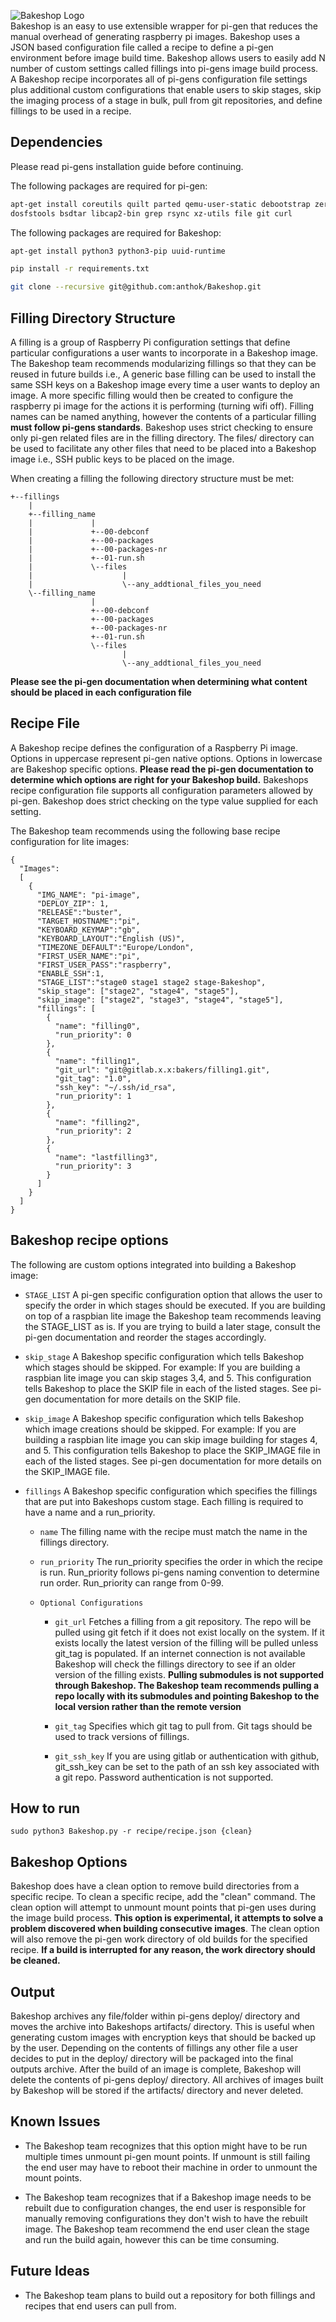 ![Bakeshop Logo](https://i.imgur.com/dIB8opo.png)  
Bakeshop is an easy to use extensible wrapper for pi-gen that reduces the manual
overhead of generating raspberry pi images. Bakeshop uses a JSON based
configuration file called a recipe to define a pi-gen environment before image
build time. Bakeshop allows users to easily add N number of custom settings called
fillings into pi-gens image build process. A Bakeshop recipe incorporates all of
pi-gens configuration file settings plus additional custom configurations that
enable users to skip stages, skip the imaging process of a stage in bulk, pull
from git repositories, and define fillings to be used in a recipe.

## Dependencies
Please read pi-gens installation guide before continuing. 

The following packages are required for pi-gen:
```bash
apt-get install coreutils quilt parted qemu-user-static debootstrap zerofree zip \
dosfstools bsdtar libcap2-bin grep rsync xz-utils file git curl
```

The following packages are required for Bakeshop:
```bash
apt-get install python3 python3-pip uuid-runtime
```
```bash
pip install -r requirements.txt
```
```bash
git clone --recursive git@github.com:anthok/Bakeshop.git 
```

## Filling Directory Structure
A filling is a group of Raspberry Pi configuration settings that define particular
configurations a user wants to incorporate in a Bakeshop image. The Bakeshop
team recommends modularizing fillings so that they can be reused in future builds
i.e., A generic base filling can be used to install the same SSH keys on a Bakeshop
image every time a user wants to deploy an image. A more specific filling would
then be created to configure the raspberry pi image for the actions it is performing
(turning wifi off). Filling names can be named anything, however the contents of a
particular filling **must follow pi-gens standards**. Bakeshop uses strict checking
to ensure only pi-gen related files are in the filling directory. The files/ directory
can be used to facilitate any other files that need to be placed into a Bakeshop image
i.e., SSH public keys to be placed on the image.

When creating a filling the following directory structure must be met:
```
+--fillings
    |
    +--filling_name
    |             |
    |             +--00-debconf
    |             +--00-packages
    |             +--00-packages-nr
    |             +--01-run.sh
    |             \--files
    |                    |
    |                    \--any_addtional_files_you_need
    \--filling_name
                  |
                  +--00-debconf
                  +--00-packages
                  +--00-packages-nr
                  +--01-run.sh
                  \--files
                         |
                         \--any_addtional_files_you_need
```
**Please see the pi-gen documentation when determining what content should be placed in each
configuration file**
                

## Recipe File
A Bakeshop recipe defines the configuration of a Raspberry Pi image. Options in
uppercase represent pi-gen native options. Options in lowercase are Bakeshop
specific options. **Please read the pi-gen documentation to determine which options
are right for your Bakeshop build.** Bakeshops recipe configuration file
supports all configuration parameters allowed by pi-gen. Bakeshop does strict
checking on the type value supplied for each setting.

The Bakeshop team recommends using the following base recipe configuration for
lite images:
```
{
  "Images":
  [
    {
      "IMG_NAME": "pi-image",
      "DEPLOY_ZIP": 1,
      "RELEASE":"buster",
      "TARGET_HOSTNAME":"pi",
      "KEYBOARD_KEYMAP":"gb",
      "KEYBOARD_LAYOUT":"English (US)",
      "TIMEZONE_DEFAULT":"Europe/London",
      "FIRST_USER_NAME":"pi",
      "FIRST_USER_PASS":"raspberry",
      "ENABLE_SSH":1,
      "STAGE_LIST":"stage0 stage1 stage2 stage-Bakeshop",
      "skip_stage": ["stage2", "stage4", "stage5"],
      "skip_image": ["stage2", "stage3", "stage4", "stage5"],
      "fillings": [
        {
          "name": "filling0",
          "run_priority": 0
        },
        {
          "name": "filling1",
          "git_url": "git@gitlab.x.x:bakers/filling1.git",
          "git_tag": "1.0",
          "ssh_key": "~/.ssh/id_rsa",
          "run_priority": 1
        },
        {
          "name": "filling2",
          "run_priority": 2
        },
        {
          "name": "lastfilling3",
          "run_priority": 3
        }
      ]
    }
  ]
}
```

## Bakeshop recipe options
The following are custom options integrated into building a Bakeshop image:

* `STAGE_LIST` 
A pi-gen specific configuration option that allows the user to
specify the order in which stages should be executed. If you are building on
top of a raspbian lite image the Bakeshop team recommends leaving the STAGE_LIST
as is. If you are trying to build a later stage, consult the pi-gen documentation
and reorder the stages accordingly.

* `skip_stage`
A Bakeshop specific configuration which tells Bakeshop which stages should be
skipped. For example: If you are building a raspbian lite image you can skip stages
3,4, and 5. This configuration tells Bakeshop to place the SKIP file in each of
the listed stages. See pi-gen documentation for more details on the SKIP file.

* `skip_image`
A Bakeshop specific configuration which tells Bakeshop which image creations
should be skipped. For example: If you are building a raspbian lite image you can
skip image building for stages 4, and 5. This configuration tells Bakeshop to
place the SKIP_IMAGE file in each of the listed stages. See pi-gen documentation for
more details on the SKIP_IMAGE file.

* `fillings`
A Bakeshop specific configuration which specifies the fillings that are put into
Bakeshops custom stage. Each filling is required to have a name and a run_priority.
  
  * `name`
  The filling name with the recipe must match the name in the fillings directory.
  
  * `run_priority`
  The run_priority specifies the order in which the recipe is run. Run_priority
  follows pi-gens naming convention to determine run order. Run_priority can range
  from 0-99.

  * `Optional Configurations`

    * `git_url`
    Fetches a filling from a git repository. The repo will be pulled using git fetch
    if it does not exist locally on the system. If it exists locally the latest version
    of the filling will be pulled unless git_tag is populated. If an internet connection
    is not available Bakeshop will check the fillings directory to see if an older
    version of the filling exists. **Pulling submodules is not supported through Bakeshop.
    The Bakeshop team recommends pulling a repo locally with its submodules and pointing
    Bakeshop to the local version rather than the remote version**

    * `git_tag`
    Specifies which git tag to pull from. Git tags should be used to track versions of
    fillings.

    * `git_ssh_key`
    If you are using gitlab or authentication with github, git_ssh_key can be set to the
    path of an ssh key associated with a git repo. Password authentication is not supported.

## How to run
```
sudo python3 Bakeshop.py -r recipe/recipe.json {clean}
```

## Bakeshop Options
Bakeshop does have a clean option to remove build directories from a specific recipe.
To clean a specific recipe, add the "clean" command. The clean option will attempt
to unmount mount points that pi-gen uses during the image build process. **This option
is experimental, it attempts to solve a problem discovered when building consecutive
images**. The clean option will also remove the pi-gen work directory of old builds
for the specified recipe. **If a build is interrupted for any reason, the work directory
should be cleaned.**

## Output
Bakeshop archives any file/folder within pi-gens deploy/ directory and moves
the archive into Bakeshops artifacts/ directory. This is useful when generating
custom images with encryption keys that should be backed up by the user. Depending
on the contents of fillings any other file a user decides to put in the deploy/
directory will be packaged into the final outputs archive. After the build of an
image is complete, Bakeshop will delete the contents of pi-gens deploy/ directory.
All archives of images built by Bakeshop will be stored if the artifacts/ directory
and never deleted.

## Known Issues
  * The Bakeshop team recognizes that this option might have to be run multiple times
    unmount pi-gen mount points. If unmount is still failing the end user may have to
    reboot their machine in order to unmount the mount points.

  * The Bakeshop team recognizes that if a Bakeshop image needs to be rebuilt due to
    configuration changes, the end user is responsible for manually removing configurations
    they don't wish to have the rebuilt image. The Bakeshop team recommend the end user 
    clean the stage and run the build again, however this can be time consuming. 

## Future Ideas
  * The Bakeshop team plans to build out a repository for both fillings and recipes that
    end users can pull from.